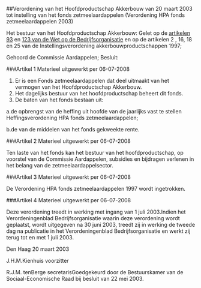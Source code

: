 <meta http-equiv='Content-Type' content='text/html; charset=utf-8' />

##Verordening van het Hoofdproductschap Akkerbouw van 20 maart 2003 tot instelling van het fonds zetmeelaardappelen (Verordening HPA fonds zetmeelaardappelen 2003)

Het bestuur van het Hoofdproductschap Akkerbouw:
Gelet op de [artikelen 93](../../../../../../../wet/wet/op/de/bedrijfsorganisatie/BWBR0002058/README.md) en [123 van de Wet op de Bedrijfsorganisatie](../../../../../../../wet/wet/op/de/bedrijfsorganisatie/BWBR0002058/README.md) en op de artikelen 2 , 16, 18 en 25 van de Instellingsverordening akkerbouwproductschappen 1997;

Gehoord de Commissie Aardappelen;
Besluit:

###Artikel 1 
Materieel uitgewerkt per 06-07-2008 

1. Er is een Fonds zetmeelaardappelen dat deel uitmaakt van het vermogen van het Hoofdproductschap Akkerbouw.
2. Het dagelijks bestuur van het hoofdproductschap beheert dit fonds. 
3. De baten van het fonds bestaan uit:

a.de opbrengst van de heffing uit hoofde van de jaarlijks vast te stellen Heffingsverordening HPA fonds zetmeelaardappelen;

b.de van de middelen van het fonds gekweekte rente.

###Artikel 2 
Materieel uitgewerkt per 06-07-2008 

Ten laste van het fonds kan het bestuur van het hoofdproductschap, op voorstel van de Commissie Aardappelen, subsidies en bijdragen verlenen in het belang van de zetmeelaardappelsector.

###Artikel 3 
Materieel uitgewerkt per 06-07-2008 

De Verordening HPA fonds zetmeelaardappelen 1997 wordt ingetrokken.

###Artikel 4 
Materieel uitgewerkt per 06-07-2008 

Deze verordening treedt in werking met ingang van 1 juli 2003.Indien het Verordeningenblad Bedrijfsorganisatie waarin deze verordening wordt geplaatst, wordt uitgegeven na 30 juni 2003, treedt zij in werking de tweede dag na publicatie in het Verordeningenblad Bedrijfsorganisatie en werkt zij terug tot en met 1 juli 2003.

Den Haag
20 maart 2003

J.H.M.Kienhuis
voorzitter

R.J.M. tenBerge
secretarisGoedgekeurd door de Bestuurskamer van de Sociaal-Economische Raad bij besluit van 22 mei 2003.
